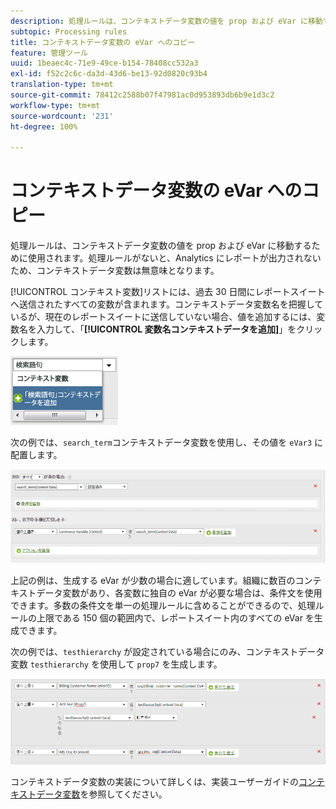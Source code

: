 ```yaml
---
description: 処理ルールは、コンテキストデータ変数の値を prop および eVar に移動するために使用されます。
subtopic: Processing rules
title: コンテキストデータ変数の eVar へのコピー
feature: 管理ツール
uuid: 1beaec4c-71e9-49ce-b154-78408cc532a3
exl-id: f52c2c6c-da3d-43d6-be13-92d0820c93b4
translation-type: tm+mt
source-git-commit: 78412c2588b07f47981ac0d953893db6b9e1d3c2
workflow-type: tm+mt
source-wordcount: '231'
ht-degree: 100%

---
```


# コンテキストデータ変数の eVar へのコピー

処理ルールは、コンテキストデータ変数の値を prop および eVar に移動するために使用されます。処理ルールがないと、Analytics にレポートが出力されないため、コンテキストデータ変数は無意味となります。

[!UICONTROL コンテキスト変数]リストには、過去 30 日間にレポートスイートへ送信されたすべての変数が含まれます。コンテキストデータ変数名を把握しているが、現在のレポートスイートに送信していない場合、値を追加するには、変数名を入力して、「**[!UICONTROL 変数名コンテキストデータを追加]**」をクリックします。

![追加](assets/add-context-variable.png)

次の例では、`search_term`コンテキストデータ変数を使用し、その値を `eVar3` に配置します。

![設定](assets/set-context-data.png)

上記の例は、生成する eVar が少数の場合に適しています。組織に数百のコンテキストデータ変数があり、各変数に独自の eVar が必要な場合は、条件文を使用できます。多数の条件文を単一の処理ルールに含めることができるので、処理ルールの上限である 150 個の範囲内で、レポートスイート内のすべての eVar を生成できます。

次の例では、`testhierarchy` が設定されている場合にのみ、コンテキストデータ変数 `testhierarchy` を使用して `prop7` を生成します。

![条件付き](assets/add-conditional.png)

コンテキストデータ変数の実装について詳しくは、実装ユーザーガイドの[コンテキストデータ変数](/help/implement/vars/page-vars/contextdata.md)を参照してください。
